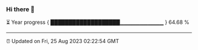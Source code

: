 ### Hi there 👋

⏳ Year progress { ███████████████████▁▁▁▁▁▁▁▁▁▁▁ } 64.68 %

---

⏰ Updated on Fri, 25 Aug 2023 02:22:54 GMT
